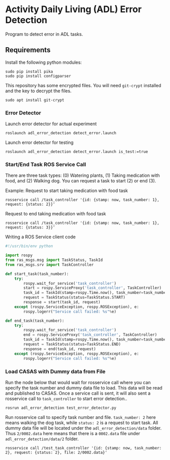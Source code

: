 # Activity Daily Living (ADL) Error Detection
Program to detect error in ADL tasks.

## Requirements
Install the following python modules:
```
sudo pip install pika
sudo pip install configparser
```

This repository has some encrypted files. You will need `git-crypt` installed and the key to decrypt the files.
```
sudo apt install git-crypt
```

### Error Detector
Launch error detector for actual experiment
```
roslaunch adl_error_detection detect_error.launch
```

Launch error detector for testing
```
roslaunch adl_error_detection detect_error.launch is_test:=true
```

### Start/End Task ROS Service Call
There are three task types: (0) Watering plants, (1) Taking medication with food, and (2) Walking dog. You can request a task to start (2) or end (3).

Example:
Request to start taking medication with food task
```
rosservice call /task_controller '{id: {stamp: now, task_number: 1}, request: {status: 2}}'
```

Request to end taking medication with food task
```
rosservice call /task_controller '{id: {stamp: now, task_number: 1}, request: {status: 3}}'
```

Writing a ROS Service client code
```python
#!/usr/bin/env python

import rospy
from ras_msgs.msg import TaskStatus, TaskId
from ras_msgs.srv import TaskController

def start_task(task_number):
    try:
        rospy.wait_for_service('task_controller')
        start = rospy.ServiceProxy('task_controller', TaskController)
        task_id = TaskId(stamp=rospy.Time.now(), task_number=task_number)
        request = TaskStatus(status=TaskStatus.START)
        response = start(task_id, request)
    except (rospy.ServiceException, rospy.ROSException), e:
        rospy.logerr("Service call failed: %s"%e)

def end_task(task_number):
    try:
        rospy.wait_for_service('task_controller')
        end = rospy.ServiceProxy('task_controller', TaskController)
        task_id = TaskId(stamp=rospy.Time.now(), task_number=task_number)
        request = TaskStatus(status=TaskStatus.END)
        response = end(task_id, request)
    except (rospy.ServiceException, rospy.ROSException), e:
        rospy.logerr("Service call failed: %s"%e)
```

### Load CASAS with Dummy data from File
Run the node below that would wait for rosservice call where you can specify the task number and dummy data file to load. This data will be read and published to CASAS. Once a service call is sent, it will also sent a rosservice call to `task_controller` to start error detection..
```
rosrun adl_error_detection test_error_detector.py
```

Run rosservice call to specify task number and file. `task_number: 2` here means walking the dog task, while `status: 2` is a request to start task. All dummy data file will be located under the `adl_error_detection/data` folder. Thus `2/0002.data` here means that there is a `0002.data` file under `adl_error_detection/data/2` folder.
```
rosservice call /test_task_controller '{id: {stamp: now, task_number: 2}, request: {status: 2}, file: 2/0002.data}'
```
